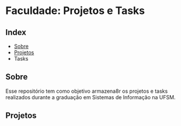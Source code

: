 # Faculdade: Projetos e Tasks

## Index
 * [Sobre](https://github.com/luizamanoelle/Faculdade-Projetos-e-Tasks/blob/main/README.md?plain=1#sobre)
 * [Projetos](Projetos)
 * Tasks

## Sobre
Esse repositório tem como objetivo armazena8r os projetos e tasks realizados durante a graduação em Sistemas de Informação na UFSM.

## Projetos
